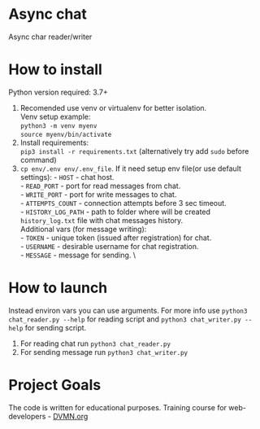 # Async chat
Async char reader/writer
# How to install
Python version required: 3.7+
1. Recomended use venv or virtualenv for better isolation.\
   Venv setup example: \
   `python3 -m venv myenv`\
   `source myenv/bin/activate`
2. Install requirements: \
   `pip3 install -r requirements.txt` (alternatively try add `sudo` before command)
3. `cp env/.env env/.env_file`. If it need setup env file(or use default settings):
        - `HOST` - chat host. \
        - `READ_PORT` - port for read messages from chat. \
        - `WRITE_PORT` - port for write messages to chat. \
        - `ATTEMPTS_COUNT` - connection attempts before 3 sec timeout.  \
        - `HISTORY_LOG_PATH` - path to folder where will be created `history_log.txt` file with chat messages history. \
        Additional vars (for message writing): \
        - `TOKEN` - unique token (issued after registration) for chat. \
        - `USERNAME` - desirable username for chat registration. \
        - `MESSAGE` - message for sending. \

# How to launch
Instead environ vars you can use arguments. For more info use `python3 chat_reader.py --help` for reading script and `python3 chat_writer.py --help` for sending script.
1) For reading chat run `python3 chat_reader.py`
2) For sending message run `python3 chat_writer.py`

# Project Goals
The code is written for educational purposes. Training course for web-developers - [DVMN.org](https://dvmn.org)
